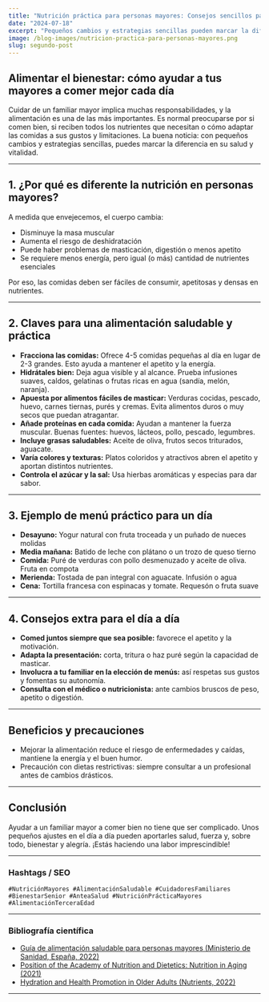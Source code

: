 ```yaml
---
title: "Nutrición práctica para personas mayores: Consejos sencillos para cuidadores y familias"
date: "2024-07-18"
excerpt: "Pequeños cambios y estrategias sencillas pueden marcar la diferencia en la salud y bienestar de tus mayores. Descubre cómo cuidar su alimentación con seguridad y cariño."
image: /blog-images/nutricion-practica-para-personas-mayores.png
slug: segundo-post
---
```


## Alimentar el bienestar: cómo ayudar a tus mayores a comer mejor cada día

Cuidar de un familiar mayor implica muchas responsabilidades, y la alimentación es una de las más importantes. Es normal preocuparse por si comen bien, si reciben todos los nutrientes que necesitan o cómo adaptar las comidas a sus gustos y limitaciones. La buena noticia: con pequeños cambios y estrategias sencillas, puedes marcar la diferencia en su salud y vitalidad.

---

## 1. ¿Por qué es diferente la nutrición en personas mayores?

A medida que envejecemos, el cuerpo cambia:

- Disminuye la masa muscular
- Aumenta el riesgo de deshidratación
- Puede haber problemas de masticación, digestión o menos apetito
- Se requiere menos energía, pero igual (o más) cantidad de nutrientes esenciales

Por eso, las comidas deben ser fáciles de consumir, apetitosas y densas en nutrientes.

---

## 2. Claves para una alimentación saludable y práctica

- **Fracciona las comidas:** Ofrece 4-5 comidas pequeñas al día en lugar de 2-3 grandes. Esto ayuda a mantener el apetito y la energía.
- **Hidrátales bien:** Deja agua visible y al alcance. Prueba infusiones suaves, caldos, gelatinas o frutas ricas en agua (sandía, melón, naranja).
- **Apuesta por alimentos fáciles de masticar:** Verduras cocidas, pescado, huevo, carnes tiernas, purés y cremas. Evita alimentos duros o muy secos que puedan atragantar.
- **Añade proteínas en cada comida:** Ayudan a mantener la fuerza muscular. Buenas fuentes: huevos, lácteos, pollo, pescado, legumbres.
- **Incluye grasas saludables:** Aceite de oliva, frutos secos triturados, aguacate.
- **Varía colores y texturas:** Platos coloridos y atractivos abren el apetito y aportan distintos nutrientes.
- **Controla el azúcar y la sal:** Usa hierbas aromáticas y especias para dar sabor.

---

## 3. Ejemplo de menú práctico para un día

- **Desayuno:** Yogur natural con fruta troceada y un puñado de nueces molidas
- **Media mañana:** Batido de leche con plátano o un trozo de queso tierno
- **Comida:** Puré de verduras con pollo desmenuzado y aceite de oliva. Fruta en compota
- **Merienda:** Tostada de pan integral con aguacate. Infusión o agua
- **Cena:** Tortilla francesa con espinacas y tomate. Requesón o fruta suave

---

## 4. Consejos extra para el día a día

- **Comed juntos siempre que sea posible:** favorece el apetito y la motivación.
- **Adapta la presentación:** corta, tritura o haz puré según la capacidad de masticar.
- **Involucra a tu familiar en la elección de menús:** así respetas sus gustos y fomentas su autonomía.
- **Consulta con el médico o nutricionista:** ante cambios bruscos de peso, apetito o digestión.

---

## Beneficios y precauciones

- Mejorar la alimentación reduce el riesgo de enfermedades y caídas, mantiene la energía y el buen humor.
- Precaución con dietas restrictivas: siempre consultar a un profesional antes de cambios drásticos.

---

## Conclusión

Ayudar a un familiar mayor a comer bien no tiene que ser complicado. Unos pequeños ajustes en el día a día pueden aportarles salud, fuerza y, sobre todo, bienestar y alegría. ¡Estás haciendo una labor imprescindible!

---

### Hashtags / SEO

`#NutriciónMayores #AlimentaciónSaludable #CuidadoresFamiliares #BienestarSenior #AnteaSalud #NutriciónPrácticaMayores #AlimentaciónTerceraEdad`

---

### Bibliografía científica

- [Guía de alimentación saludable para personas mayores (Ministerio de Sanidad, España, 2022)](https://www.sanidad.gob.es/ciudadanos/proteccionSalud/adultos/docs/Guia_alimentacion_mayores.pdf)
- [Position of the Academy of Nutrition and Dietetics: Nutrition in Aging (2021)](https://www.ncbi.nlm.nih.gov/pmc/articles/PMC8610726/)
- [Hydration and Health Promotion in Older Adults (Nutrients, 2022)](https://www.ncbi.nlm.nih.gov/pmc/articles/PMC8809995/)

---
